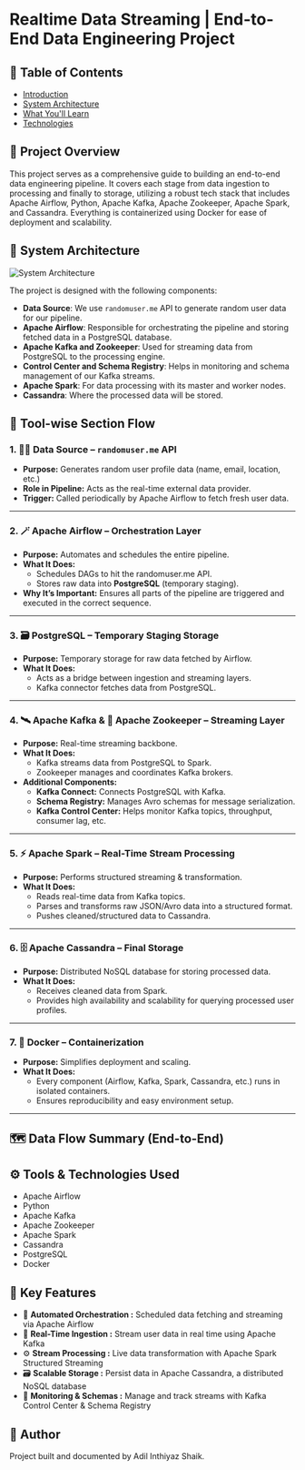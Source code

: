 # Realtime Data Streaming | End-to-End Data Engineering Project

## 📖 Table of Contents
- [Introduction](#Project-Overview)
- [System Architecture](#system-architecture)
- [What You'll Learn](#what-youll-learn)
- [Technologies](#technologies)

## 🚀 Project Overview

This project serves as a comprehensive guide to building an end-to-end data engineering pipeline. It covers each stage from data ingestion to processing and finally to storage, utilizing a robust tech stack that includes Apache Airflow, Python, Apache Kafka, Apache Zookeeper, Apache Spark, and Cassandra. Everything is containerized using Docker for ease of deployment and scalability.

## 🧱 System Architecture

![System Architecture](https://github.com/airscholar/e2e-data-engineering/blob/main/Data%20engineering%20architecture.png)

The project is designed with the following components:

- **Data Source**: We use `randomuser.me` API to generate random user data for our pipeline.
- **Apache Airflow**: Responsible for orchestrating the pipeline and storing fetched data in a PostgreSQL database.
- **Apache Kafka and Zookeeper**: Used for streaming data from PostgreSQL to the processing engine.
- **Control Center and Schema Registry**: Helps in monitoring and schema management of our Kafka streams.
- **Apache Spark**: For data processing with its master and worker nodes.
- **Cassandra**: Where the processed data will be stored.

## 🔧 Tool-wise Section Flow

### 1. 🧑‍💻 Data Source – `randomuser.me` API
- **Purpose:** Generates random user profile data (name, email, location, etc.)
- **Role in Pipeline:** Acts as the real-time external data provider.
- **Trigger:** Called periodically by Apache Airflow to fetch fresh user data.

---

### 2. 🪄 Apache Airflow – Orchestration Layer
- **Purpose:** Automates and schedules the entire pipeline.
- **What It Does:**
  - Schedules DAGs to hit the randomuser.me API.
  - Stores raw data into **PostgreSQL** (temporary staging).
- **Why It’s Important:** Ensures all parts of the pipeline are triggered and executed in the correct sequence.

---

### 3. 🗃️ PostgreSQL – Temporary Staging Storage
- **Purpose:** Temporary storage for raw data fetched by Airflow.
- **What It Does:**
  - Acts as a bridge between ingestion and streaming layers.
  - Kafka connector fetches data from PostgreSQL.

---

### 4. 🛰️ Apache Kafka & 🧭 Apache Zookeeper – Streaming Layer
- **Purpose:** Real-time streaming backbone.
- **What It Does:**
  - Kafka streams data from PostgreSQL to Spark.
  - Zookeeper manages and coordinates Kafka brokers.
- **Additional Components:**
  - **Kafka Connect:** Connects PostgreSQL with Kafka.
  - **Schema Registry:** Manages Avro schemas for message serialization.
  - **Kafka Control Center:** Helps monitor Kafka topics, throughput, consumer lag, etc.

---

### 5. ⚡ Apache Spark – Real-Time Stream Processing
- **Purpose:** Performs structured streaming & transformation.
- **What It Does:**
  - Reads real-time data from Kafka topics.
  - Parses and transforms raw JSON/Avro data into a structured format.
  - Pushes cleaned/structured data to Cassandra.

---

### 6. 🗄️ Apache Cassandra – Final Storage
- **Purpose:** Distributed NoSQL database for storing processed data.
- **What It Does:**
  - Receives cleaned data from Spark.
  - Provides high availability and scalability for querying processed user profiles.

---

### 7. 🐳 Docker – Containerization
- **Purpose:** Simplifies deployment and scaling.
- **What It Does:**
  - Every component (Airflow, Kafka, Spark, Cassandra, etc.) runs in isolated containers.
  - Ensures reproducibility and easy environment setup.

---

## 🗺️ Data Flow Summary (End-to-End)



## ⚙️ Tools & Technologies Used

- Apache Airflow
- Python
- Apache Kafka
- Apache Zookeeper
- Apache Spark
- Cassandra
- PostgreSQL
- Docker

## 🔑 Key Features
- 🔁 **Automated Orchestration :** Scheduled data fetching and streaming via Apache Airflow
- 📡 **Real-Time Ingestion :** Stream user data in real time using Apache Kafka
- ⚙️ **Stream Processing :** Live data transformation with Apache Spark Structured Streaming
- 🗃️ **Scalable Storage :** Persist data in Apache Cassandra, a distributed NoSQL database
- 🧭 **Monitoring & Schemas :** Manage and track streams with Kafka Control Center & Schema Registry




## 🤝 Author
Project built and documented by Adil Inthiyaz Shaik.
